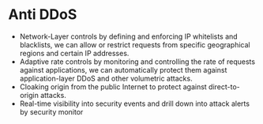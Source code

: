 # Anti DDoS 

* Network-Layer controls by defining and enforcing IP whitelists and blacklists, we can allow or restrict requests from specific geographical regions and certain IP addresses.
* Adaptive rate controls by monitoring and controlling the rate of requests against applications, we can automatically protect them against application-layer DDoS and other volumetric attacks.
* Cloaking origin from the public Internet to protect against direct-to-origin attacks.
* Real-time visibility into security events and drill down into attack alerts by security monitor